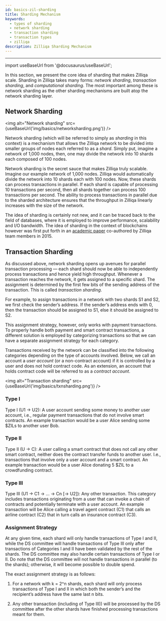 ```yaml
---
id: basics-zil-sharding
title: Sharding Mechanism
keywords:
  - types of sharding
  - network sharding
  - transaction sharding
  - transaction types
  - zilliqa
description: Zilliqa Sharding Mechanism
---
```


---

import useBaseUrl from '@docusaurus/useBaseUrl';

In this section, we present the core idea of sharding that makes Zilliqa scale. Sharding in Zilliqa takes many forms: _network sharding_, _transaction sharding_, and _computational sharding_. The most important among these is network sharding as the other sharding mechanisms are built atop the network sharding layer.

## Network Sharding

<img
alt="Network sharding"
src={useBaseUrl('img/basics/networksharding.png')}
/>

Network sharding (which will be referred to simply as _sharding_ in this context) is a mechanism that allows the Zilliqa network to be divided into smaller groups of nodes each referred to as a _shard_. Simply put, imagine a network of 1,000 nodes, then, one may divide the network into 10 shards each composed of 100 nodes.

Network sharding is the secret sauce that makes Zilliqa truly scalable. Imagine our example network of 1,000 nodes. Zilliqa would automatically divide the network into 10 shards each with 100 nodes. Now, these shards can process transactions in parallel. If each shard is capable of processing 10 transactions per second, then all shards together can process 100 transactions per second. The ability to process transactions in parallel due to the sharded architecture ensures that the throughput in Zilliqa linearly increases with the size of the network.

The idea of sharding is certainly not new, and it can be traced back to the field of databases, where it is employed to improve performance, scalability and I/O bandwidth. The idea of sharding in the context of blockchains however was first put forth in an [academic paper](https://dl.acm.org/doi/10.1145/2976749.2978389) co-authored by Zilliqa team members in 2015.

## Transaction Sharding

As discussed above, network sharding opens up avenues for parallel transaction processing — each shard should now be able to independently process transactions and hence yield high throughput. Whenever a transaction reaches the network, it gets assigned to a specific shard. The assignment is determined by the first few bits of the sending address of the transaction. This is called _transaction sharding_.

For example, to assign transactions in a network with two shards S1 and S2, we first check the sender’s address. If the sender’s address ends with 0, then the transaction should be assigned to S1, else it should be assigned to S2.

This assignment strategy, however, only works with payment transactions. To properly handle both payment and smart contract transactions, a different solution is employed by categorizing transactions so that we can have a separate assignment strategy for each category.

Transactions received by the network can be classified into the following categories depending on the type of accounts involved. Below, we call an account a _user account_ (or a non-contract account) if it is controlled by a user and does not hold contract code. As an extension, an account that holds contract code will be referred to as a _contract account_.

<img
alt="Transaction sharding"
src={useBaseUrl('img/basics/txnsharding.png')}
/>

### Type I

Type I (U1 -> U2): A user account sending some money to another user account, i.e., regular payment transactions that do not involve smart contracts. An example transaction would be a user Alice sending some $ZILs to another user Bob.

### Type II

Type II (U -> C): A user calling a smart contract that does not call any other smart contract, neither does the contract transfer funds to another user. I.e., transactions that involve only a user account and a smart contract. An example transaction would be a user Alice donating 5 $ZIL to a crowdfunding contract.

### Type III

Type III (U1 -> C1 -> … -> Cn [-> U2]): Any other transaction. This category includes transactions originating from a user that can invoke a chain of contracts and potentially terminate with a user account. An example transaction will be Alice calling a travel agent contract (C1) that calls an airline contract (C2) that in turn calls an insurance contract (C3).

### Assignment Strategy

At any given time, each shard will only handle transactions of Type I and II, while the DS committee will handle transactions of Type III only after transactions of Categories I and II have been validated by the rest of the shards. The DS committee may also handle certain transactions of Type I or II. Do note that the DS committee will not handle transactions in parallel (to the shards); otherwise, it will become possible to double spend.

The exact assignment strategy is as follows:

1. For a network with k = 2^n shards, each shard will only process transactions of Type I and II in which both the sender’s and the recipient’s address have the same last n bits.

2. Any other transaction (including of Type III)) will be processed by the DS committee after the other shards have finished processing transactions meant for them.

